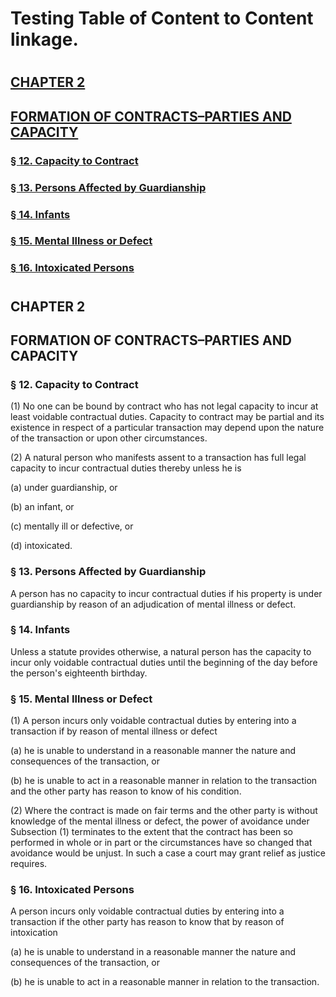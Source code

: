 # Testing Table of Content to Content linkage.



#

## [CHAPTER 2](https://github.com/CryptosOdysseus/TESTING-STUFF/blob/master/Table-of-Content-to-Content.md#chapter-2-1)

## [FORMATION OF CONTRACTS–PARTIES AND CAPACITY](https://github.com/CryptosOdysseus/TESTING-STUFF/blob/master/Table-of-Content-to-Content.md#formation-of-contractsparties-and-capacity-1)

### [§ 12. Capacity to Contract](https://github.com/CryptosOdysseus/TESTING-STUFF/blob/master/Table-of-Content-to-Content.md#-12-capacity-to-contract-1)

### [§ 13. Persons Affected by Guardianship](https://github.com/CryptosOdysseus/TESTING-STUFF/blob/master/Table-of-Content-to-Content.md#-13-persons-affected-by-guardianship)

### [§ 14. Infants](https://github.com/CryptosOdysseus/TESTING-STUFF/blob/master/Table-of-Content-to-Content.md#-14-infants)

### [§ 15. Mental Illness or Defect](https://github.com/CryptosOdysseus/TESTING-STUFF/blob/master/Table-of-Content-to-Content.md#-15-mental-illness-or-defect)

### [§ 16. Intoxicated Persons](https://github.com/CryptosOdysseus/TESTING-STUFF/blob/master/Table-of-Content-to-Content.md#-16-intoxicated-persons)

#

#

## CHAPTER 2

## FORMATION OF CONTRACTS–PARTIES AND CAPACITY

### § 12. Capacity to Contract

(1) No one can be bound by contract who has not legal capacity to incur at least voidable contractual duties. Capacity to contract may be partial and its existence in respect of a particular transaction may depend upon the nature of the transaction or upon other circumstances.

(2) A natural person who manifests assent to a transaction has full legal capacity to incur contractual duties thereby unless he is

(a) under guardianship, or

(b) an infant, or

(c) mentally ill or defective, or

(d) intoxicated.

### § 13. Persons Affected by Guardianship

A person has no capacity to incur contractual duties if his property is under guardianship by reason of an adjudication of mental illness or defect.

### § 14. Infants

Unless a statute provides otherwise, a natural person has the capacity to incur only voidable contractual duties until the beginning of the day before the person's eighteenth birthday.

### § 15. Mental Illness or Defect

(1) A person incurs only voidable contractual duties by entering into a transaction if by reason of mental illness or defect

(a) he is unable to understand in a reasonable manner the nature and consequences of the transaction, or

(b) he is unable to act in a reasonable manner in relation to the transaction and the other party has reason to know of his condition.

(2) Where the contract is made on fair terms and the other party is without knowledge of the mental illness or defect, the power of avoidance under Subsection (1) terminates to the extent that the contract has been so performed in whole or in
part or the circumstances have so changed that avoidance would be unjust. In such a case a court may grant relief as justice requires.

### § 16. Intoxicated Persons

A person incurs only voidable contractual duties by entering into a transaction if the other party has reason to know that by reason of intoxication 

(a) he is unable to understand in a reasonable manner the nature and consequences of the transaction, or

(b) he is unable to act in a reasonable manner in relation to the transaction.

#
